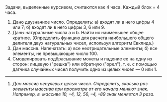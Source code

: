 Задачи, выделенные курсивом, считаются как 4 часа. Каждый блок = 4 часа.
1. Дано двузначное число. Определить: 
   а) входят ли в него цифры 4 или 7; 
   б) входят ли в него цифры 3, 6 или 9. 
2. Даны натуральные числа a и b. Найти их наименьшее общее кратное. (Определить функцию для расчета наибольшего общего делителя двух натуральных чисел, используя алгоритм Евклида.) 
3. Дан массив. Напечатать: 
   а) все неотрицательные элементы; 
   б) все элементы, не превышающие число 100.
4. Смоделировать подбрасывание монеты и падение ее на одну из сторон: лицевую ("решка") или обратную ("орел"), т. е. с помощью датчика случайных чисел получить одно из целых чисел — 0 или 1.

--------------------------------------------------------------------------
1. *Дан массив ненулевых целых чисел. Определить, сколько раз элементы массива при просмотре от его начала меняют знак. Например, в  массиве 10, –4, 12, 56, –4, –89 знак меняется 3 раза.*